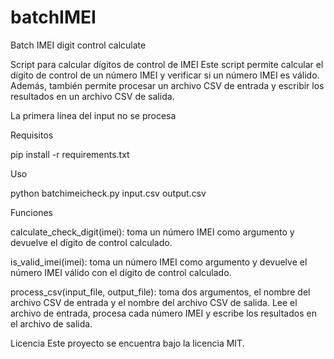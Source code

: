 # batchIMEI
Batch IMEI digit control calculate

Script para calcular dígitos de control de IMEI
Este script permite calcular el dígito de control de un número IMEI y verificar si un número IMEI es válido. Además, también permite procesar un archivo CSV de entrada y escribir los resultados en un archivo CSV de salida.

La primera línea del input no se procesa

Requisitos

pip install -r requirements.txt

Uso

python batchimeicheck.py input.csv output.csv

Funciones

calculate_check_digit(imei): toma un número IMEI como argumento y devuelve el dígito de control calculado.

is_valid_imei(imei): toma un número IMEI como argumento y devuelve el número IMEI válido con el dígito de control calculado.

process_csv(input_file, output_file): toma dos argumentos, el nombre del archivo CSV de entrada y el nombre del archivo CSV de salida. Lee el archivo de entrada, procesa cada número IMEI y escribe los resultados en el archivo de salida.

Licencia
Este proyecto se encuentra bajo la licencia MIT.
